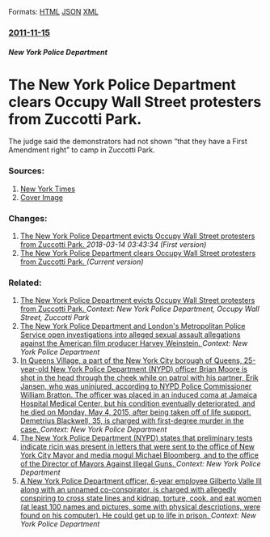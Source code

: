 
Formats: [HTML](/news/2011/11/15/the-new-york-police-department-clears-occupy-wall-street-protesters-from-zuccotti-park.html)  [JSON](/news/2011/11/15/the-new-york-police-department-clears-occupy-wall-street-protesters-from-zuccotti-park.json)  [XML](/news/2011/11/15/the-new-york-police-department-clears-occupy-wall-street-protesters-from-zuccotti-park.xml)  

### [2011-11-15](/news/2011/11/15/index.md)

##### New York Police Department
# The New York Police Department clears Occupy Wall Street protesters from Zuccotti Park. 

The judge said the demonstrators had not shown “that they have a First Amendment right” to camp in Zuccotti Park.


### Sources:

1. [New York Times](https://www.nytimes.com/2011/11/16/nyregion/police-begin-clearing-zuccotti-park-of-protesters.html?_r=1&partner=rss&emc=rss)
1. [Cover Image](https://static01.nyt.com/images/2011/11/15/nyregion/20111115_ZUCCOTTI-slide-AWHQ/20111115_ZUCCOTTI-slide-AWHQ-thumbStandard.jpg)

### Changes:

1. [The New York Police Department evicts Occupy Wall Street protesters from Zuccotti Park. ](/news/2011/11/15/the-new-york-police-department-evicts-occupy-wall-street-protesters-from-zuccotti-park.md) _2018-03-14 03:43:34 (First version)_
1. [The New York Police Department clears Occupy Wall Street protesters from Zuccotti Park. ](/news/2011/11/15/the-new-york-police-department-clears-occupy-wall-street-protesters-from-zuccotti-park.md) _(Current version)_

### Related:

1. [The New York Police Department evicts Occupy Wall Street protesters from Zuccotti Park. ](/news/2011/11/15/the-new-york-police-department-evicts-occupy-wall-street-protesters-from-zuccotti-park.md) _Context: New York Police Department, Occupy Wall Street, Zuccotti Park_
2. [The New York Police Department and London's Metropolitan Police Service open investigations into alleged sexual assault allegations against the American film producer Harvey Weinstein. ](/news/2017/10/12/the-new-york-police-department-and-london-s-metropolitan-police-service-open-investigations-into-alleged-sexual-assault-allegations-against.md) _Context: New York Police Department_
3. [In Queens Village, a part of the New York City borough of Queens, 25-year-old New York Police Department (NYPD) officer Brian Moore is shot in the head through the cheek while on patrol with his partner, Erik Jansen, who was uninjured, according to NYPD Police Commissioner William Bratton. The officer was placed in an induced coma at Jamaica Hospital Medical Center, but his condition eventually deteriorated, and he died on Monday, May 4, 2015, after being taken off of life support. Demetrius Blackwell, 35, is charged with first-degree murder in the case. ](/news/2015/05/2/in-queens-village-a-part-of-the-new-york-city-borough-of-queens-25-year-old-new-york-police-department-nypd-officer-brian-moore-is-shot.md) _Context: New York Police Department_
4. [The New York Police Department (NYPD) states that preliminary tests indicate ricin was present in letters that were sent to the office of New York City Mayor and media mogul Michael Bloomberg, and to the office of the Director of Mayors Against Illegal Guns. ](/news/2013/05/29/the-new-york-police-department-nypd-states-that-preliminary-tests-indicate-ricin-was-present-in-letters-that-were-sent-to-the-office-of-ne.md) _Context: New York Police Department_
5. [A New York Police Department officer, 6-year employee Gilberto Valle III along with an unnamed co-conspirator, is charged with allegedly conspiring to cross state lines and kidnap, torture, cook, and eat women (at least 100 names and pictures, some with physical descriptions, were found on his computer). He could get up to life in prison. ](/news/2012/10/25/a-new-york-police-department-officer-6-year-employee-gilberto-valle-iii-along-with-an-unnamed-co-conspirator-is-charged-with-allegedly-con.md) _Context: New York Police Department_
